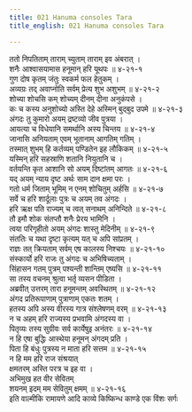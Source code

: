 ```yaml
---
title: 021 Hanuma consoles Tara
title_english: 021 Hanuma consoles Tara

---
```

ततो निपतिताम् ताराम् च्युताम् ताराम् इव अंबरात् ।  
शनैः आश्वासयामास हनूमान् हरि यूथपः ॥ ४-२१-१  
गुण दोष कृतम् जंतुः स्वकर्म फल हेतुकम् ।  
अव्यग्रः तद् अवाप्नोति सर्वम् प्रेत्य शुभ अशुभम् ॥ ४-२१-२  
शोच्या शोचसि कम् शोच्यम् दीनम् दीना अनुकंपसे ।  
कः च कस्य अनुशोच्यो अस्ति देहे अस्मिन् बुद्बुद उपमे ॥ ४-२१-३  
अंगदः तु कुमारो अयम् द्रष्टव्यो जीव पुत्रया ।  
आयत्या च विधेयानि समर्थानि अस्य चिन्तय ॥ ४-२१-४  
जानासि अनियताम् एवम् भूतानाम् आगतिम् गतिम् ।  
तस्मात् शुभम् हि कर्तव्यम् पण्डितेन इह लौकिकम् ॥ ४-२१-५  
यस्मिन् हरि सहस्राणि शतानि नियुतानि च ।  
वर्तयन्ति कृत आशानि सो अयम् दिष्टांतम् आगतः ॥ ४-२१-६  
यद् अयम् न्याय दृष्ट अर्थः साम दान क्षमा परः ।  
गतो धर्म जिताम् भूमिम् न एनम् शोचितुम् अर्हसि ॥ ४-२१-७  
सर्वे च हरि शार्दूलाः पुत्रः च अयम् तव अंगदः ।  
हरि ऋक्ष पति राज्यम् च त्वत् सनाथम् अनिन्दिते ॥ ४-२१-८  
तौ इमौ शोक संतप्तौ शनैः प्रेरय भामिनि ।  
त्वया परिगृहीतो अयम् अंगदः शास्तु मेदिनीम् ॥ ४-२१-९  
संततिः च यथा दृष्टा कृत्यम् यत् च अपि सांप्रतम् ।  
राज्ञः तत् क्रियताम् सर्वम् एष कालस्य निश्चयः ॥ ४-२१-१०  
संस्कार्यो हरि राजः तु अंगदः च अभिषिच्यताम् ।  
सिंहासन गतम् पुत्रम् पश्यन्ती शान्तिम् एष्यसि ॥ ४-२१-११  
सा तस्य वचनम् श्रुत्वा भर्तृ व्यसन पीडिता ।  
अब्रवीत् उत्तरम् तारा हनूमन्तम् अवस्थितम् ॥ ४-२१-१२  
अंगद प्रतिरूपाणाम् पुत्राणाम् एकतः शतम् ।  
हतस्य अपि अस्य वीरस्य गात्र संश्लेषणम् वरम् ॥ ४-२१-१३  
न च अहम् हरि राज्यस्य प्रभवामि अंगदस्य वा ।  
पितृव्यः तस्य सुग्रीवः सर्व कार्येषुइ अनंतरः ॥ ४-२१-१४  
न हि एषा बुद्धिः आस्थेया हनूमन् अंगदम् प्रति ।  
पिता हि बंधुः पुत्रस्य न माता हरि सत्तम ॥ ४-२१-१५  
न हि मम हरि राज संश्रयात्  
क्षमतरम् अस्ति परत्र च इह वा ।  
अभिमुख हत वीर सेवितम्  
शयनम् इदम् मम सेवितुम् क्षमम् ॥ ४-२१-१६  
इति वाल्मीकि रामायणे आदि काव्ये किष्किन्ध काण्डे एक विंशः सर्गः